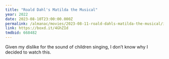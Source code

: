```yaml
---
title: "Roald Dahl's Matilda the Musical"
year: 2022
date: 2023-08-10T23:00:00.000Z
permalink: /almanac/movies/2023-08-11-roald-dahls-matilda-the-musical/index.html
link: https://boxd.it/4GhZId
tmdbid: 668482
---
```


Given my dislike for the sound of children singing, I don’t know why I decided to watch this.
